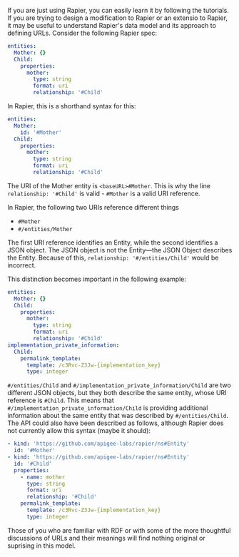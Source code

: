 If you are just using Rapier, you can easily learn it by following the tutorials. If you are trying to design a modification to Rapier or an extensio to Rapier,
it may be useful to understand Rapier's data model and its approach to defining URLs. Consider the following Rapier spec:
```yaml
entities:
  Mother: {}
  Child:
    properties:
      mother:
        type: string
        format: uri
        relationship: '#Child'
```
In Rapier, this is a shorthand syntax for this:
```yaml
entities:
  Mother:
    id: '#Mother'
  Child:
    properties:
      mother:
        type: string
        format: uri
        relationship: '#Child'
```
The URI of the Mother entity is `<baseURL>#Mother`. This is why the line `relationship: '#Child'` is valid - `#Mother` is a valid URI reference.

In Rapier, the following two URIs reference different things
- `#Mother`
- `#/entities/Mother`

The first URI reference identifies an Entity, while the second identifies a JSON object. The JSON object is not the Entity—the JSON Object describes the Entity.
Because of this, `relationship: '#/entities/Child'` would be incorrect.

This distinction becomes important in the following example:

```yaml
entities:
  Mother: {}
  Child:
    properties:
      mother:
        type: string
        format: uri
        relationship: '#Child'
implementation_private_information:
  Child:
    permalink_template:
      template: /c3Rvc-Z3Jw-{implementation_key} 
      type: integer
``` 

`#/entities/Child` and `#/implementation_private_information/Child` are two different JSON objects, but they both describe the same entity, whose URI reference is `#Child`.
This means that `#/implementation_private_information/Child` is providing additional information about the same entity that was described by `#/entities/Child`. 
The API could also have been described as follows, although Rapier does not currently allow this syntax (maybe it should):

```yaml
- kind: 'https://github.com/apigee-labs/rapier/ns#Entity'
  id: '#Mother'
- kind: 'https://github.com/apigee-labs/rapier/ns#Entity'
  id: '#Child'
  properties:
    - name: mother
      type: string
      format: uri
      relationship: '#Child'
    permalink_template:
      template: /c3Rvc-Z3Jw-{implementation_key} 
      type: integer
``` 

Those of you who are familiar with RDF or with some of the more thoughtful discussions of URLs and their meanings will find nothing original or suprising in this model.
